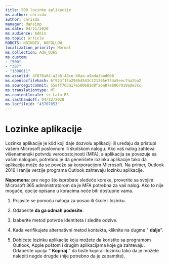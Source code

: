 ```yaml
---
title: 500 lozinke aplikacije
ms.author: chrisda
author: chrisda
manager: dansimp
ms.date: 04/21/2020
ms.audience: Admin
ms.topic: article
ROBOTS: NOINDEX, NOFOLLOW
localization_priority: Normal
ms.collection: Adm_O365
ms.custom:
- "500"
- "387"
- "1300011"
ms.assetid: 4f670a84-a2b8-48ce-b0aa-a9ada3bad066
ms.openlocfilehash: 6f924f15a29864543c221265e734a5eec7aa2ba2
ms.sourcegitcommit: 55eff703a17e500681d8fa6a87eb067019ade3cc
ms.translationtype: MT
ms.contentlocale: sr-Latn-RS
ms.lasthandoff: 04/22/2020
ms.locfileid: "43707853"
---
```

# <a name="app-passwords"></a>Lozinke aplikacije

Lozinka aplikacije je kôd koji daje dozvolu aplikaciji ili uređaju da pristupi vašem Microsoft poslovnom ili školskom nalogu. Ako vaš nalog zahteva višenamenski potvrdu verodostojnosti (MFA), a aplikacija se povezuje sa vašim nalogom, potrebno je da generišete lozinku aplikacije tako da aplikacija može da se poveže sa korporacijom Microsoft. Na primer, Outlook 2016 i ranije verzije programa Outlook zahtevaju lozinku aplikacije.

 **Napomena**: pre nego što isprobate sledeće korake, proverite sa svojim Microsoft 365 administratorom da je MFA potrebna za vaš nalog. Ako to nije moguće, opcije opisane u koracima neće biti dostupne vama.

1. Prijavite se pomoću naloga za posao ili škole i lozinku.

2. Odaberite **da ga odmah podesite**.

3. Izaberite metod potvrde identiteta i sledite odzive.

4. Kada verifikujete alternativni metod kontakta, kliknite na dugme " **dalje**".

5. Dobićete lozinku aplikacije koju možete da koristite sa programom Outlook, Apple poštom i drugim aplikacijama koje ga zahtevaju. Odaberite opciju " **Kopiraj** " da biste kopirali lozinku tako da je možete nalepiti negde drugde (nije potrebno da je zapamtite).
